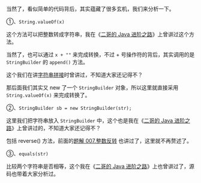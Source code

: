 当然了，看似简单的代码背后，其实蕴藏了很多玄机，我们来分析一下。

①、`String.valueOf(x)`

这个方法可以把整数转成字符串，我在《[二哥的 Java 进阶之路](https://javabetter.cn/string/string-source.html#string-%E7%B1%BB%E7%9A%84%E5%85%B6%E4%BB%96%E6%96%B9%E6%B3%95)》上曾讲过这个方法。

当然了，也可以通过 `x + ""` 来完成转换，不过 + 号操作符的背后，其实调用的是 `StringBuilder` 的 `append()` 方法。

这个我们在讲[字符串拼接](https://javabetter.cn/string/join.html)时曾讲过，不知道大家还记得不？

那后面我们其实又 new 了一个 `StringBuilder` 对象，所以这里就直接采用 `String.valueOf(x)` 来完成转换了。

②、`StringBuilder sb = new StringBuilder(str);`

这里我们把字符串放入 `StringBuilder` 中，这个也是我在《[二哥的 Java 进阶之路](https://javabetter.cn/string/builder-buffer.html)》上曾讲过的，不知道大家还记得不？

包括 reverse() 方法，前面的[题解 007.整数反转](https://paicoding.com/column/7/7) 也讲过了，这里就不再赘述了。

③、`equals(str)`

比较两个字符串是否相等，这个我在《[二哥的 Java 进阶之路](https://javabetter.cn/string/equals.html)》上也曾讲过了，源码也带着大家分析过。